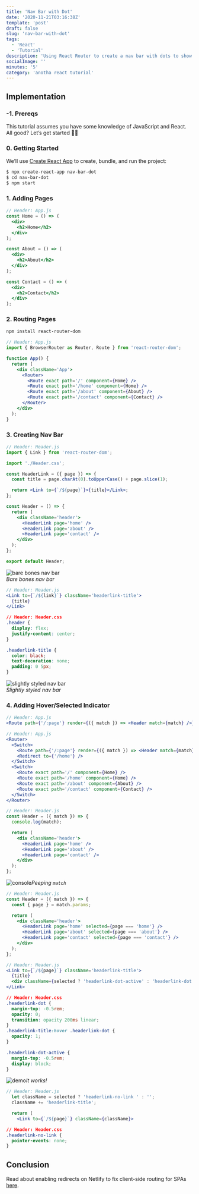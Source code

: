 ```yaml
---
title: 'Nav Bar with Dot'
date: '2020-11-21T03:16:38Z'
template: 'post'
draft: false
slug: 'nav-bar-with-dot'
tags:
  - 'React'
  - 'Tutorial'
description: 'Using React Router to create a nav bar with dots to show active status'
socialImage: ''
minutes: '5'
category: 'anotha react tutorial'
---
```


## Implementation

### -1. Prereqs

This tutorial assumes you have some knowledge of JavaScript and React. All good? Let’s get started 👍🏼

### 0. Getting Started

We’ll use [Create React App](https://create-react-app.dev/docs/getting-started/) to create, bundle, and run the project:

```bash
$ npx create-react-app nav-bar-dot
$ cd nav-bar-dot
$ npm start
```

### 1. Adding Pages

```jsx
// Header: App.js
const Home = () => (
  <div>
    <h2>Home</h2>
  </div>
);

const About = () => (
  <div>
    <h2>About</h2>
  </div>
);

const Contact = () => (
  <div>
    <h2>Contact</h2>
  </div>
);
```

### 2. Routing Pages

```bash
npm install react-router-dom
```

```jsx
// Header: App.js
import { BrowserRouter as Router, Route } from 'react-router-dom';

function App() {
  return (
    <div className='App'>
      <Router>
        <Route exact path='/' component={Home} />
        <Route exact path='/home' component={Home} />
        <Route exact path='/about' component={About} />
        <Route exact path='/contact' component={Contact} />
      </Router>
    </div>
  );
}
```

### 3. Creating Nav Bar

```jsx
// Header: Header.js
import { Link } from 'react-router-dom';

import './Header.css';

const HeaderLink = ({ page }) => {
  const title = page.charAt(0).toUpperCase() + page.slice(1);

  return <Link to={`/${page}`}>{title}</Link>;
};

const Header = () => {
  return (
    <div className='header'>
      <HeaderLink page='home' />
      <HeaderLink page='about' />
      <HeaderLink page='contact' />
    </div>
  );
};

export default Header;
```

![bare bones nav bar](/media/nav-bar-with-dot/basic-nav-bar.png#width=300px)<br>_Bare bones nav bar_

```jsx
// Header: Header.js
<Link to={`/${link}`} className='headerlink-title'>
  {title}
</Link>
```

```css
// Header: Header.css
.header {
  display: flex;
  justify-content: center;
}

.headerlink-title {
  color: black;
  text-decoration: none;
  padding: 0 5px;
}
```

![slightly styled nav bar](/media/nav-bar-with-dot/slightly-styled-nav-bar.png#width=300px)<br>_Slightly styled nav bar_

### 4. Adding Hover/Selected Indicator

```jsx
// Header: App.js
<Route path={'/:page'} render={({ match }) => <Header match={match} />} />
```

```jsx
// Header: App.js
<Router>
  <Switch>
    <Route path={'/:page'} render={({ match }) => <Header match={match} />} />
    <Redirect to={'/home'} />
  </Switch>
  <Switch>
    <Route exact path='/' component={Home} />
    <Route exact path='/home' component={Home} />
    <Route exact path='/about' component={About} />
    <Route exact path='/contact' component={Contact} />
  </Switch>
</Router>
```

```jsx
// Header: Header.js
const Header = ({ match }) => {
  console.log(match);

  return (
    <div className='header'>
      <HeaderLink page='home' />
      <HeaderLink page='about' />
      <HeaderLink page='contact' />
    </div>
  );
};
```

![console](/media/nav-bar-with-dot/console.png)_Peeping `match`_

```jsx
// Header: Header.js
const Header = ({ match }) => {
  const { page } = match.params;

  return (
    <div className='header'>
      <HeaderLink page='home' selected={page === 'home'} />
      <HeaderLink page='about' selected={page === 'about'} />
      <HeaderLink page='contact' selected={page === 'contact'} />
    </div>
  );
};
```

```jsx
// Header: Header.js
<Link to={`/${page}`} className='headerlink-title'>
  {title}
  <div className={selected ? 'headerlink-dot-active' : 'headerlink-dot'}>•</div>
</Link>
```

```css
// Header: Header.css
.headerlink-dot {
  margin-top: -0.5rem;
  opacity: 0;
  transition: opacity 200ms linear;
}
.headerlink-title:hover .headerlink-dot {
  opacity: 1;
}

.headerlink-dot-active {
  margin-top: -0.5rem;
  display: block;
}
```

![demo](/media/nav-bar-with-dot/demo.gif)_It works!_

```jsx
// Header: Header.js
  let className = selected ? 'headerlink-no-link ' : '';
  className += 'headerlink-title';

  return (
    <Link to={`/${page}`} className={className}>
```

```css
// Header: Header.css
.headerlink-no-link {
  pointer-events: none;
}
```

## Conclusion

Read about enabling redirects on Netlify to fix client-side routing for SPAs [here](https://www.blog.karenying.com/posts/404-react-page-not-found).
